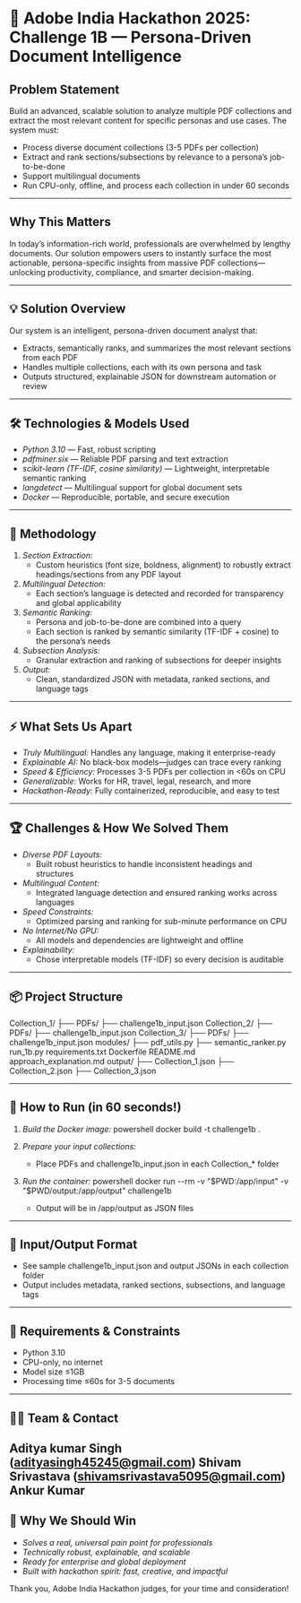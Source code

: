 # 🚀 Adobe India Hackathon 2025: Challenge 1B — Persona-Driven Document Intelligence

## Problem Statement
Build an advanced, scalable solution to analyze multiple PDF collections and extract the most relevant content for specific personas and use cases. The system must:
- Process diverse document collections (3-5 PDFs per collection)
- Extract and rank sections/subsections by relevance to a persona’s job-to-be-done
- Support multilingual documents
- Run CPU-only, offline, and process each collection in under 60 seconds

---

## Why This Matters
In today’s information-rich world, professionals are overwhelmed by lengthy documents. Our solution empowers users to instantly surface the most actionable, persona-specific insights from massive PDF collections—unlocking productivity, compliance, and smarter decision-making.

---

## 💡 Solution Overview
Our system is an intelligent, persona-driven document analyst that:
- Extracts, semantically ranks, and summarizes the most relevant sections from each PDF
- Handles multiple collections, each with its own persona and task
- Outputs structured, explainable JSON for downstream automation or review

---

## 🛠️ Technologies & Models Used
- *Python 3.10* — Fast, robust scripting
- *pdfminer.six* — Reliable PDF parsing and text extraction
- *scikit-learn (TF-IDF, cosine similarity)* — Lightweight, interpretable semantic ranking
- *langdetect* — Multilingual support for global document sets
- *Docker* — Reproducible, portable, and secure execution

---

## 🧠 Methodology
1. *Section Extraction:*
   - Custom heuristics (font size, boldness, alignment) to robustly extract headings/sections from any PDF layout
2. *Multilingual Detection:*
   - Each section’s language is detected and recorded for transparency and global applicability
3. *Semantic Ranking:*
   - Persona and job-to-be-done are combined into a query
   - Each section is ranked by semantic similarity (TF-IDF + cosine) to the persona’s needs
4. *Subsection Analysis:*
   - Granular extraction and ranking of subsections for deeper insights
5. *Output:*
   - Clean, standardized JSON with metadata, ranked sections, and language tags

---

## ⚡ What Sets Us Apart
- *Truly Multilingual:* Handles any language, making it enterprise-ready
- *Explainable AI:* No black-box models—judges can trace every ranking
- *Speed & Efficiency:* Processes 3-5 PDFs per collection in <60s on CPU
- *Generalizable:* Works for HR, travel, legal, research, and more
- *Hackathon-Ready:* Fully containerized, reproducible, and easy to test

---

## 🏆 Challenges & How We Solved Them
- *Diverse PDF Layouts:*
  - Built robust heuristics to handle inconsistent headings and structures
- *Multilingual Content:*
  - Integrated language detection and ensured ranking works across languages
- *Speed Constraints:*
  - Optimized parsing and ranking for sub-minute performance on CPU
- *No Internet/No GPU:*
  - All models and dependencies are lightweight and offline
- *Explainability:*
  - Chose interpretable models (TF-IDF) so every decision is auditable

---

## 📦 Project Structure

Collection_1/
  ├── PDFs/
  ├── challenge1b_input.json
Collection_2/
  ├── PDFs/
  ├── challenge1b_input.json
Collection_3/
  ├── PDFs/
  ├── challenge1b_input.json
modules/
  ├── pdf_utils.py
  ├── semantic_ranker.py
run_1b.py
requirements.txt
Dockerfile
README.md
approach_explanation.md
output/
  ├── Collection_1.json
  ├── Collection_2.json
  ├── Collection_3.json


---

## 🚀 How to Run (in 60 seconds!)
1. *Build the Docker image:*
   powershell
   docker build -t challenge1b .
   
2. *Prepare your input collections:*
   - Place PDFs and challenge1b_input.json in each Collection_* folder
3. *Run the container:*
   powershell
   docker run --rm -v "$PWD:/app/input" -v "$PWD/output:/app/output" challenge1b
   
   - Output will be in /app/output as JSON files

---

## 📑 Input/Output Format
- See sample challenge1b_input.json and output JSONs in each collection folder
- Output includes metadata, ranked sections, subsections, and language tags

---

## 📝 Requirements & Constraints
- Python 3.10
- CPU-only, no internet
- Model size ≤1GB
- Processing time ≤60s for 3-5 documents

---

## 👨‍💻 Team & Contact
Aditya kumar Singh (<adityasingh45245@gmail.com>)
Shivam Srivastava (<shivamsrivastava5095@gmail.com>)
Ankur Kumar 
---

## 🙌 Why We Should Win
- *Solves a real, universal pain point for professionals*
- *Technically robust, explainable, and scalable*
- *Ready for enterprise and global deployment*
- *Built with hackathon spirit: fast, creative, and impactful*

Thank you, Adobe India Hackathon judges, for your time and consideration!
